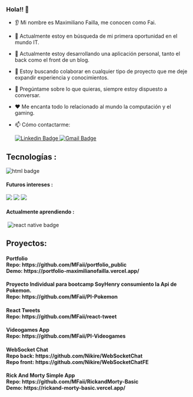 <div id="header">
  
 ### Hola!! 👋 
* 👂 Mi nombre es Maximiliano Failla, me conocen como Fai.
* 🔭 Actualmente estoy en búsqueda de mi primera oportunidad en el mundo IT. 
* 🌱 Actualmente estoy desarrollando una aplicación personal, tanto el back como el front de un blog.
* 🤝 Estoy buscando colaborar en cualquier tipo de proyecto que me deje expandir experiencia y conocimientos.
* 💬 Pregúntame sobre lo que quieras, siempre estoy dispuesto a conversar.
* ❤️ Me encanta todo lo relacionado al mundo la computación y el gaming.
* 📫 Cómo contactarme:

  <a href="https://www.linkedin.com/in/maximilianofailla/" target="_blank">
    <img src="https://img.shields.io/badge/LinkedIn-0077B5?style=for-the-badge&logo=linkedin&logoColor=white" alt="Linkedin Badge"/>
  </a>
  <a href="mailto:faillamaximiliano@gmail.com" target="_blank">
    <img src="https://img.shields.io/badge/Gmail-D14836?style=for-the-badge&logo=gmail&logoColor=white" alt="Gmail Badge"/>
  </a>

</div>
<div>
  <h2>Tecnologías :</h2>
  <img src="https://img.shields.io/badge/HTML5-E34F26?style=for-the-badge&logo=html5&logoColor=white" alt="html badge"/>
  <img src="https://img.shields.io/badge/CSS3-1572B6?style=for-the-badge&logo=css3&logoColor=white" alt=""/>
  <img src="https://img.shields.io/badge/JavaScript-F7DF1E?style=for-the-badge&logo=javascript&logoColor=black" alt=""/>
  <img src="https://img.shields.io/badge/React-20232A?style=for-the-badge&logo=react&logoColor=61DAFB" alt=""/>
  <img src="https://img.shields.io/badge/Redux-593D88?style=for-the-badge&logo=redux&logoColor=white" alt=""/>
  <img src="https://img.shields.io/badge/Node.js-43853D?style=for-the-badge&logo=node.js&logoColor=white" alt=""/>
  <img src="https://img.shields.io/badge/PostgreSQL-316192?style=for-the-badge&logo=postgresql&logoColor=white" alt=""/>
  <img src="https://img.shields.io/badge/sequelize-323330?style=for-the-badge&logo=sequelize&logoColor=blue" alt=""/>
  <img src="https://img.shields.io/badge/Express.js-000000?style=for-the-badge&logo=express&logoColor=white" alt=""/>
  <img src="https://img.shields.io/badge/git-%23F05033.svg?style=for-the-badge&logo=git&logoColor=white" alt="" />
  <img src="https://img.shields.io/badge/github-%23121011.svg?style=for-the-badge&logo=github&logoColor=white" alt=""/> 
</div>
<div>
  <h4>Futuros intereses :</h4>
  <img src="https://img.shields.io/badge/firebase-ffca28?style=for-the-badge&logo=firebase&logoColor=black" alt""/>
  <img src="https://img.shields.io/badge/Material%20UI-007FFF?style=for-the-badge&logo=mui&logoColor=white" alt""/>
  <img src="https://img.shields.io/badge/TypeScript-007ACC?style=for-the-badge&logo=typescript&logoColor=white" alt"ts badge"/>
  
</div>
<div>
  <h4>Actualmente aprendiendo :</h4>
  <img src="https://img.shields.io/badge/Tailwind_CSS-38B2AC?style=for-the-badge&logo=tailwind-css&logoColor=white" alt=""/>
  <img src="https://img.shields.io/badge/react_native-%2320232a.svg?style=for-the-badge&logo=react&logoColor=%2361DAFB" alt="react native badge"/>  
</div>
<div>
  <h2>Proyectos: </h2>
  <h4>Portfolio<br>Repo: https://github.com/MFaii/portfolio_public <br>Demo: https://portfolio-maximilianofailla.vercel.app/</h4>
  <h4>Proyecto Individual para bootcamp SoyHenry consumiento la Api de Pokemon. <br>Repo: https://github.com/MFaii/PI-Pokemon </h4>
  <h4>React Tweets<br>Repo: https://github.com/MFaii/react-tweet</h4>
  <h4>Videogames App<br>Repo: https://github.com/MFaii/PI-Videogames</h4>
  <h4>WebSocket Chat<br>Repo back: https://github.com/Nikire/WebSocketChat<br>Repo front: https://github.com/Nikire/WebSocketChatFE</h4>
  <h4>Rick And Morty Simple App<br>Repo: https://github.com/MFaii/RickandMorty-Basic <br>Demo: https://rickand-morty-basic.vercel.app/</h4>
</div>

